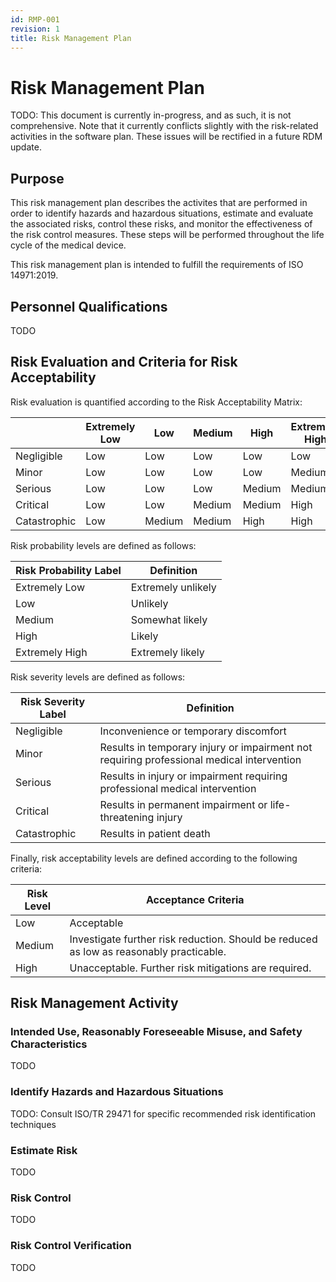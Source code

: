 ```yaml
---
id: RMP-001
revision: 1
title: Risk Management Plan
---
```


# Risk Management Plan

TODO: This document is currently in-progress, and as such, it is not
comprehensive. Note that it currently conflicts slightly with the risk-related
activities in the software plan. These issues will be rectified in a future RDM
update.

## Purpose

This risk management plan describes the activites that are performed in order
to identify hazards and hazardous situations, estimate and evaluate the
associated risks, control these risks, and monitor the effectiveness of the
risk control measures. These steps will be performed throughout the life cycle
of the medical device.

This risk management plan is intended to fulfill the requirements of ISO
14971:2019.

## Personnel Qualifications

TODO

## Risk Evaluation and Criteria for Risk Acceptability

Risk evaluation is quantified according to the Risk Acceptability Matrix:

| |  Extremely Low |  Low |  Medium |  High |  Extremely High | 
| -- |  -- |  -- |  -- |  -- |  -- | 
| Negligible |  Low | Low | Low | Low | Low |
| Minor |  Low | Low | Low | Low | Medium |
| Serious |  Low | Low | Low | Medium | Medium |
| Critical |  Low | Low | Medium | Medium | High |
| Catastrophic |  Low | Medium | Medium | High | High |


Risk probability levels are defined as follows:

| Risk Probability Label | Definition |
| --                     | --         |
| Extremely Low | Extremely unlikely |
| Low | Unlikely |
| Medium | Somewhat likely |
| High | Likely |
| Extremely High | Extremely likely |


Risk severity levels are defined as follows:

| Risk Severity Label | Definition |
| --                     | --         |
| Negligible | Inconvenience or temporary discomfort |
| Minor | Results in temporary injury or impairment not requiring professional medical intervention |
| Serious | Results in injury or impairment requiring professional medical intervention |
| Critical | Results in permanent impairment or life-threatening injury |
| Catastrophic | Results in patient death |


Finally, risk acceptability levels are defined according to the following
criteria:

| Risk Level | Acceptance Criteria |
| --                     | --         |
| Low | Acceptable |
| Medium | Investigate further risk reduction. Should be reduced as low as reasonably practicable. |
| High | Unacceptable. Further risk mitigations are required. |


## Risk Management Activity

### Intended Use, Reasonably Foreseeable Misuse, and Safety Characteristics

TODO

### Identify Hazards and Hazardous Situations

TODO: Consult ISO/TR 29471 for specific recommended risk identification
techniques

### Estimate Risk

TODO

### Risk Control

TODO

### Risk Control Verification

TODO
